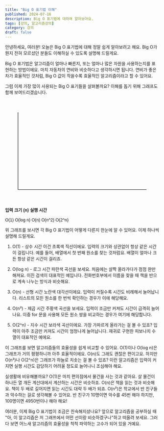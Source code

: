 ```yaml
---
title: "Big O 표기법 이해"
published: 2024-07-16
description: Big O 표기법에 대하여 알아보아요.
tags: [강의, 알고리즘강의]
category: 강의
draft: false
---
```


안녕하세요, 여러분! 오늘은 Big O 표기법에 대해 정말 쉽게 알아보려고 해요. Big O가 뭔지 전혀 모르셨던 분들도 이해하실 수 있도록 설명해 드릴게요.

Big O 표기법은 알고리즘이 얼마나 빠른지, 또는 얼마나 많은 자원을 사용하는지를 표현하는 방법이에요. 마치 자동차의 연비와 비슷하다고 생각하시면 됩니다. 연비가 좋은 차가 효율적인 것처럼, Big O 값이 작을수록 효율적인 알고리즘이라고 할 수 있어요.

그럼 이제 가장 많이 사용되는 Big O 표기들을 살펴볼까요? 이해를 돕기 위해 그래프도 함께 보여드리겠습니다.

<svg xmlns="http://www.w3.org/2000/svg" viewBox="0 0 600 400">
  <style>
    text { font-family: Arial, sans-serif; font-size: 14px; }
    .axis { stroke: #333; stroke-width: 2; }
    .label { font-weight: bold; }
  </style>

  <!-- Axis -->
  <line x1="50" y1="350" x2="550" y2="350" class="axis" />
  <line x1="50" y1="350" x2="50" y2="50" class="axis" />

  <!-- Labels -->

<text x="300" y="390" text-anchor="middle" class="label">입력 크기 (n)</text>
<text x="30" y="200" text-anchor="middle" transform="rotate(-90 30 200)" class="label">실행 시간</text>

  <!-- Complexity curves -->

<path d="M50 350 L550 350" stroke="#4CAF50" stroke-width="2" fill="none" /> <!-- O(1) -->
<path d="M50 350 Q300 200 550 50" stroke="#2196F3" stroke-width="2" fill="none" /> <!-- O(log n) -->
<path d="M50 350 L550 50" stroke="#FFC107" stroke-width="2" fill="none" /> <!-- O(n) -->
<path d="M50 350 Q200 200 550 50" stroke="#FF5722" stroke-width="2" fill="none" /> <!-- O(n^2) -->
<path d="M50 350 C100 300 200 100 550 50" stroke="#9C27B0" stroke-width="2" fill="none" /> <!-- O(2^n) -->

  <!-- Legend -->
  <rect x="400" y="50" width="140" height="130" fill="white" stroke="#333" />
  <text x="410" y="70" fill="#4CAF50">O(1)</text>
  <text x="410" y="95" fill="#2196F3">O(log n)</text>
  <text x="410" y="120" fill="#FFC107">O(n)</text>
  <text x="410" y="145" fill="#FF5722">O(n^2)</text>
  <text x="410" y="170" fill="#9C27B0">O(2^n)</text>
</svg>

위 그래프를 보시면 각 Big O 표기법이 어떻게 다른지 한눈에 알 수 있어요. 이제 하나씩 설명해 드릴게요.

1. O(1) - 상수 시간
   이건 초록색 직선이에요. 입력의 크기와 상관없이 항상 같은 시간이 걸립니다. 예를 들어, 배열에서 첫 번째 원소를 찾는 것처럼요. 배열이 얼마나 크든 항상 같은 시간이 걸리죠.

2. O(log n) - 로그 시간
   파란색 곡선을 보세요. 처음에는 살짝 올라가다가 점점 완만해져요. 이진 검색이 대표적인 예입니다. 전화번호부에서 이름을 찾을 때 책을 반으로 계속 나누는 방식과 비슷해요.

3. O(n) - 선형 시간
   노란색 대각선이에요. 입력이 커질수록 시간도 비례해서 늘어납니다. 리스트의 모든 원소를 한 번씩 확인하는 경우가 이에 해당해요.

4. O(n²) - 제곱 시간
   주황색 곡선을 보세요. 입력이 조금만 커져도 시간이 급격히 늘어나요. 이중 for 문을 사용해 모든 원소 쌍을 비교하는 경우가 여기에 해당합니다.

5. O(2^n) - 지수 시간
   보라색 곡선이에요. 가장 가파르게 올라가는 걸 볼 수 있죠? 입력이 아주 조금만 커져도 시간이 엄청나게 늘어납니다. 재귀로 구현한 피보나치 수열이 대표적인 예에요.

이 그래프를 보면 알고리즘들의 효율성을 쉽게 비교할 수 있어요. O(1)이나 O(log n)은 그래프가 거의 평평하니까 아주 효율적이에요. O(n)도 그래도 괜찮은 편이고요. 하지만 O(n²)나 O(2^n)은 그래프가 하늘로 치솟는 걸 볼 수 있죠? 이런 알고리즘은 입력이 커지면 실행 시간도 감당하기 어려울 정도로 늘어나니 조심해야 해요.

실생활에 비유해볼까요? O(1)은 마치 편의점에서 물건을 사는 것과 같아요. 살 물건이 하나든 열 개든 계산대에서 계산하는 시간은 비슷하죠. O(n)은 책을 읽는 것과 비슷해요. 책이 두 배로 길어지면 읽는 시간도 대략 두 배가 되죠. O(n²)은 학교에서 반 친구들과 악수하는 걸로 생각해볼 수 있어요. 반 친구가 10명이면 악수를 45번 해야 하지만, 100명이면 4950번이나 해야 해요!

여러분, 이제 Big O 표기법이 조금은 친숙해지셨나요? 앞으로 알고리즘을 공부하실 때 "아, 이 알고리즘은 저 그래프에서 어떤 선이랑 비슷하겠구나"하고 떠올려 보세요. 그러다 보면 어느새 알고리즘의 효율성을 척척 파악하는 고수가 되어 있을 거예요.
